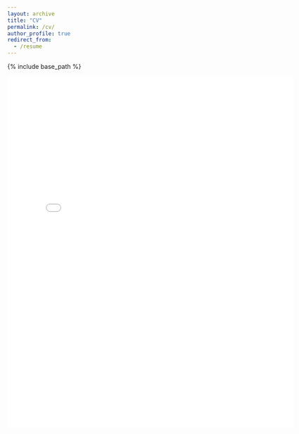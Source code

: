 ```yaml
---
layout: archive
title: "CV"
permalink: /cv/
author_profile: true
redirect_from:
  - /resume
---
```


{% include base_path %}

<embed src="../assets/CV.pdf" width="650" height="800" type='application/pdf'>